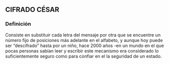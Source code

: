 ## **CIFRADO CÉSAR**
### **Definición**


Consiste en substituir cada letra del mensaje por otra que se encuentre un número fijo de posiciones más adelante en el alfabeto, 
y aunque hoy puede ser “descifrado” hasta por un niño, hace 2000 años -en un mundo en el que pocas personas sabían leer y escribir
este mecanismo era considerado lo suficientemente seguro como para confiar en el la seguridad de un estado.
